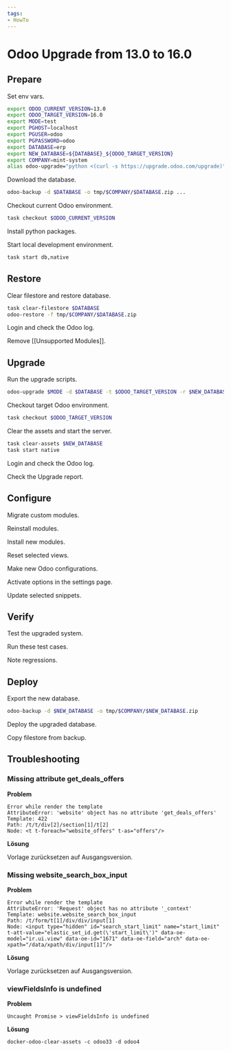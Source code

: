 ```yaml
---
tags:
- HowTo
---
```

# Odoo Upgrade from 13.0 to 16.0

## Prepare

Set env vars.

```bash
export ODOO_CURRENT_VERSION=13.0
export ODOO_TARGET_VERSION=16.0
export MODE=test
export PGHOST=localhost
export PGUSER=odoo
export PGPASSWORD=odoo
export DATABASE=erp
export NEW_DATABASE=${DATABASE}_${ODOO_TARGET_VERSION}
export COMPANY=mint-system
alias odoo-upgrade="python <(curl -s https://upgrade.odoo.com/upgrade)"
```

Download the database.

```bash
odoo-backup -d $DATABASE -o tmp/$COMPANY/$DATABASE.zip ...
```

Checkout current Odoo environment.

```bash
task checkout $ODOO_CURRENT_VERSION
```

Install python packages.

Start local development environment.

```bash
task start db,native
```

## Restore

Clear filestore and restore database.

```bash
task clear-filestore $DATABASE
odoo-restore -f tmp/$COMPANY/$DATABASE.zip
```

Login and check the Odoo log.

Remove [[Unsupported Modules]].

## Upgrade

Run the upgrade scripts.

```bash
odoo-upgrade $MODE -d $DATABASE -t $ODOO_TARGET_VERSION -r $NEW_DATABASE
```

Checkout target Odoo environment.

```bash
task checkout $ODOO_TARGET_VERSION
```

Clear the assets and start the server.

```bash
task clear-assets $NEW_DATABASE
task start native
```

Login and check the Odoo log.

Check the Upgrade report.

## Configure

Migrate custom modules.

Reinstall modules.

Install new modules.

Reset selected views.

Make new Odoo configurations.

Activate options in the settings page.

Update selected snippets.

## Verify

Test the upgraded system.

Run these test cases.

Note regressions.

## Deploy

Export the new database.

```bash
odoo-backup -d $NEW_DATABASE -o tmp/$COMPANY/$NEW_DATABASE.zip
```

Deploy the upgraded database.

Copy filestore from backup.

## Troubleshooting

### Missing attribute get_deals_offers

**Problem**

```
Error while render the template
AttributeError: 'website' object has no attribute 'get_deals_offers'
Template: 422
Path: /t/t/div[2]/section[1]/t[2]
Node: <t t-foreach="website_offers" t-as="offers"/>
```

**Lösung**

Vorlage zurücksetzen auf Ausgangsversion.

### Missing website_search_box_input

**Problem**

```
Error while render the template
AttributeError: 'Request' object has no attribute '_context'
Template: website.website_search_box_input
Path: /t/form/t[1]/div/div/input[1]
Node: <input type="hidden" id="search_start_limit" name="start_limit" t-att-value="elastic_set_id.get(\'start_limit\')" data-oe-model="ir.ui.view" data-oe-id="1671" data-oe-field="arch" data-oe-xpath="/data/xpath/div/input[1]"/>
```

**Lösung**

Vorlage zurücksetzen auf Ausgangsversion.

### viewFieldsInfo is undefined

**Problem**

```
Uncaught Promise > viewFieldsInfo is undefined
```

**Lösung**

```
docker-odoo-clear-assets -c odoo33 -d odoo4
```
